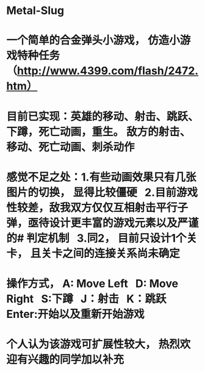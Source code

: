 # Metal-Slug
# 一个简单的合金弹头小游戏， 仿造小游戏特种任务（http://www.4399.com/flash/2472.htm）
# 目前已实现：英雄的移动、射击、跳跃、下蹲，死亡动画，重生。 敌方的射击、移动、死亡动画、刺杀动作
# 感觉不足之处：1.有些动画效果只有几张图片的切换， 显得比较僵硬    2.目前游戏性较差，敌我双方仅仅互相射击平行子弹，亟待设计更丰富的游戏元素以及严谨的# 判定机制    3.同2， 目前只设计1个关卡， 且关卡之间的连接关系尚未确定
# 操作方式， A: Move Left    D: Move Right    S:下蹲   J：射击    K：跳跃    Enter:开始以及重新开始游戏
# 个人认为该游戏可扩展性较大， 热烈欢迎有兴趣的同学加以补充
